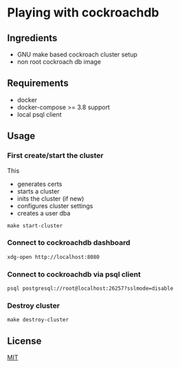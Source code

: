 # Playing with cockroachdb

## Ingredients
* GNU make based cockroach cluster setup
* non root cockroach db image

## Requirements
* docker
* docker-compose >= 3.8 support
* local psql client

## Usage

### First create/start the cluster

This
* generates certs
* starts a cluster
* inits the cluster (if new)
* configures cluster settings
* creates a user dba

```
make start-cluster
```

### Connect to cockroachdb dashboard
```
xdg-open http://localhost:8080
```

### Connect to cockroachdb via psql client
```
psql postgresql://root@localhost:26257?sslmode=disable
```

### Destroy cluster
```
make destroy-cluster
```

## License
[MIT](./license.txt)
